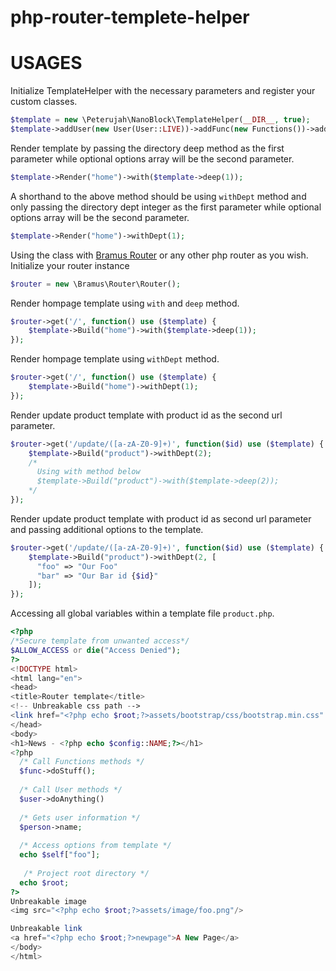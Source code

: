 # php-router-templete-helper

# USAGES

Initialize TemplateHelper with the necessary parameters and register your custom classes.

```php 
$template = new \Peterujah\NanoBlock\TemplateHelper(__DIR__, true);
$template->addUser(new User(User::LIVE))->addFunc(new Functions())->addConfig(new Config());
```

Render template by passing the directory deep method as the first parameter while optional options array will be the second parameter.
```php
$template->Render("home")->with($template->deep(1));
```

A shorthand to the above method should be using `withDept` method and only passing the directory dept integer as the first parameter while optional options array will be the second parameter.
```php
$template->Render("home")->withDept(1);
```

Using the class with [Bramus Router](https://github.com/bramus/router) or any other php router as you wish. Initialize your router instance
```php 
$router = new \Bramus\Router\Router();
```

Render hompage template using `with` and `deep` method.
```php
$router->get('/', function() use ($template) {
    $template->Build("home")->with($template->deep(1));
});
```

Render hompage template using `withDept` method.
```php
$router->get('/', function() use ($template) {
    $template->Build("home")->withDept(1);
});
```

Render update product template with product id as the second url parameter.
```php
$router->get('/update/([a-zA-Z0-9]+)', function($id) use ($template) {
    $template->Build("product")->withDept(2);
    /*
      Using with method below
      $template->Build("product")->with($template->deep(2));
    */
});
```

Render update product template with product id as second url parameter and passing additional options to the template.
```php
$router->get('/update/([a-zA-Z0-9]+)', function($id) use ($template) {
    $template->Build("product")->withDept(2, [
      "foo" => "Our Foo"
      "bar" => "Our Bar id {$id}"
    ]);
});
```

Accessing all global variables within a template file `product.php`.

```php
<?php 
/*Secure template from unwanted access*/
$ALLOW_ACCESS or die("Access Denied");
?>
<!DOCTYPE html>
<html lang="en">
<head>
<title>Router template</title>
<!-- Unbreakable css path -->
<link href="<?php echo $root;?>assets/bootstrap/css/bootstrap.min.css" rel="stylesheet"/>
</head>
<body>
<h1>News - <?php echo $config::NAME;?></h1>
<?php 
  /* Call Functions methods */
  $func->doStuff();
  
  /* Call User methods */
  $user->doAnything()
  
  /* Gets user information */
  $person->name;
  
  /* Access options from template */
  echo $self["foo"];
  
   /* Project root directory */
  echo $root;
?>
Unbreakable image 
<img src="<?php echo $root;?>assets/image/foo.png"/>

Unbreakable link 
<a href="<?php echo $root;?>newpage">A New Page</a>
</body>
</html>
```
